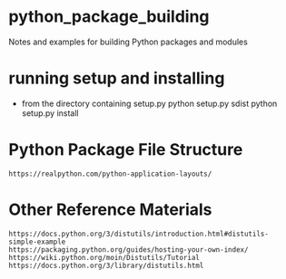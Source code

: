 # python_package_building
Notes and examples for building Python packages and modules

# running setup and installing
  * from the directory containing setup.py
  python setup.py sdist
  python setup.py install

  # Python Package File Structure
    https://realpython.com/python-application-layouts/

  # Other Reference Materials
    https://docs.python.org/3/distutils/introduction.html#distutils-simple-example
    https://packaging.python.org/guides/hosting-your-own-index/
    https://wiki.python.org/moin/Distutils/Tutorial
    https://docs.python.org/3/library/distutils.html
